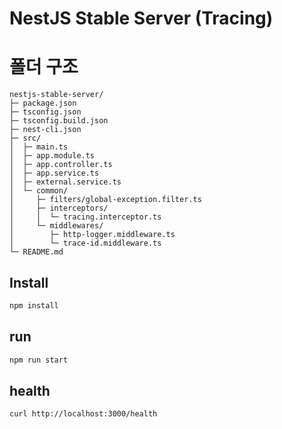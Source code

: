 # NestJS Stable Server (Tracing)

# 폴더 구조

```
nestjs-stable-server/
├─ package.json
├─ tsconfig.json
├─ tsconfig.build.json
├─ nest-cli.json
├─ src/
│  ├─ main.ts
│  ├─ app.module.ts
│  ├─ app.controller.ts
│  ├─ app.service.ts
│  ├─ external.service.ts
│  └─ common/
│     ├─ filters/global-exception.filter.ts
│     ├─ interceptors/
│     │  └─ tracing.interceptor.ts
│     └─ middlewares/
│        ├─ http-logger.middleware.ts
│        └─ trace-id.middleware.ts
└─ README.md
```

## Install

```bash
npm install
``` 

## run

```bash
npm run start
```

## health

```bash
curl http://localhost:3000/health
```


